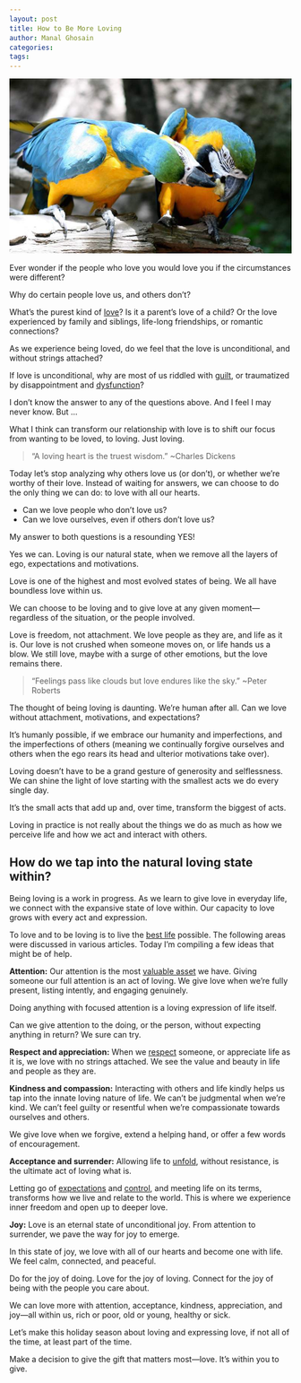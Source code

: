 ```yaml
---
layout: post
title: How to Be More Loving
author: Manal Ghosain
categories:
tags:
---
```


![Loving birds](/images/loving-birds.jpg)

Ever wonder if the people who love you would love you if the circumstances were different? 

Why do certain people love us, and others don’t? 

What’s the purest kind of [love](/what-is-love/)? Is it a parent’s love of a child? Or the love experienced by family and siblings, life-long friendships, or romantic connections? 

As we experience being loved, do we feel that the love is unconditional, and without strings attached? 

If love is unconditional, why are most of us riddled with [guilt](/guilt/), or traumatized by disappointment and [dysfunction](/from-disappointment-to-love/)? 

I don’t know the answer to any of the questions above. And I feel I may never know. But … 

What I think can transform our relationship with love is to shift our focus from wanting to be loved, to loving. Just loving. 

> “A loving heart is the truest wisdom.” ~Charles Dickens

Today let’s stop analyzing why others love us (or don’t), or whether we’re worthy of their love. Instead of waiting for answers, we can choose to do the only thing we can do: to love with all our hearts. 

  * Can we love people who don’t love us?
  * Can we love ourselves, even if others don’t love us?

My answer to both questions is a resounding YES! 

Yes we can. Loving is our natural state, when we remove all the layers of ego, expectations and motivations. 

Love is one of the highest and most evolved states of being. We all have boundless love within us. 

We can choose to be loving and to give love at any given moment—regardless of the situation, or the people involved. 

Love is freedom, not attachment. We love people as they are, and life as it is. Our love is not crushed when someone moves on, or life hands us a blow. We still love, maybe with a surge of other emotions, but the love remains there. 

> “Feelings pass like clouds but love endures like the sky.” ~Peter Roberts

The thought of being loving is daunting. We’re human after all. Can we love without attachment, motivations, and expectations? 

It’s humanly possible, if we embrace our humanity and imperfections, and the imperfections of others (meaning we continually forgive ourselves and others when the ego rears its head and ulterior motivations take over). 

Loving doesn’t have to be a grand gesture of generosity and selflessness. We can shine the light of love starting with the smallest acts we do every single day. 

It’s the small acts that add up and, over time, transform the biggest of acts. 

Loving in practice is not really about the things we do as much as how we perceive life and how we act and interact with others. 

## How do we tap into the natural loving state within?

Being loving is a work in progress. As we learn to give love in everyday life, we connect with the expansive state of love within. Our capacity to love grows with every act and expression.

To love and to be loving is to live the [best life](/best-way-to-live/) possible. The following areas were discussed in various articles. Today I’m compiling a few ideas that might be of help. 

**Attention:** Our attention is the most [valuable asset](/gift-of-attention/) we have. Giving someone our full attention is an act of loving. We give love when we’re fully present, listing intently, and engaging genuinely. 

Doing anything with focused attention is a loving expression of life itself. 

Can we give attention to the doing, or the person, without expecting anything in return? We sure can try. 

**Respect and appreciation:** When we [respect](/respect/) someone, or appreciate life as it is, we love with no strings attached. We see the value and beauty in life and people as they are. 

**Kindness and compassion:** Interacting with others and life kindly helps us tap into the innate loving nature of life. We can’t be judgmental when we’re kind. We can’t feel guilty or resentful when we’re compassionate towards ourselves and others. 

We give love when we forgive, extend a helping hand, or offer a few words of encouragement. 

**Acceptance and surrender:** Allowing life to [unfold](/allowing-life-to-unfold/), without resistance, is the ultimate act of loving what is. 

Letting go of [expectations](/let-go-of-expectations/) and [control](/apathy-vs-detachment/), and meeting life on its terms, transforms how we live and relate to the world. This is where we experience inner freedom and open up to deeper love. 

**Joy:** Love is an eternal state of unconditional joy. From attention to surrender, we pave the way for joy to emerge. 

In this state of joy, we love with all of our hearts and become one with life. We feel calm, connected, and peaceful. 

Do for the joy of doing. Love for the joy of loving. Connect for the joy of being with the people you care about. 

We can love more with attention, acceptance, kindness, appreciation, and joy—all within us, rich or poor, old or young, healthy or sick. 

Let’s make this holiday season about loving and expressing love, if not all of the time, at least part of the time. 

Make a decision to give the gift that matters most—love. It’s within you to give.